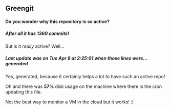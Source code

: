 ## Greengit

#### Do you wonder why this repository is so active?

##### After all it has 1360 commits!

But is it *really* active? Well...

##### Last update was on Tue Apr 9 at 2:25:01 when those lines were... generated

Yes, generated, because it certainly helps a lot to have such an active repo!

Oh and there was **57%** disk usage on the machine
where there is the cron updating this file.

Not the best way to monitor a VM in the cloud but it works! :)

